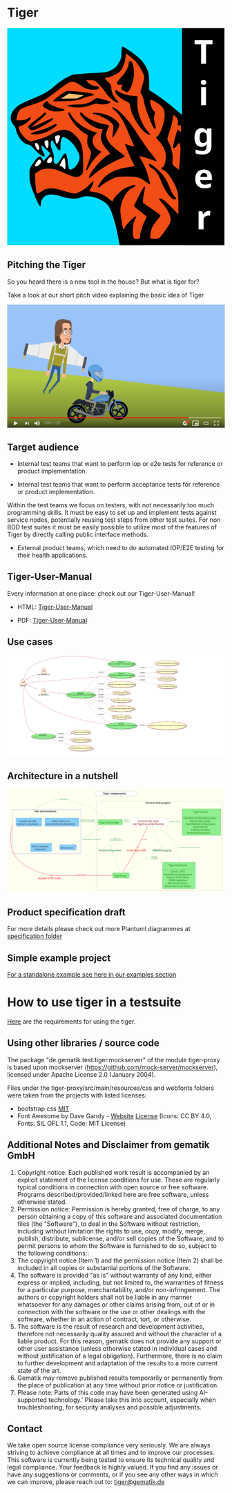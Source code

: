 # Tiger

![TigerLogo](doc/images/tiger2-plain.svg)

## Pitching the Tiger

So you heard there is a new tool in the house? But what is tiger for?

Take a look at our short pitch video explaining the basic idea of Tiger

[![](doc/images/tiger-promo-screenie.png)](https://youtu.be/eJJZDeuFlyI)

## Target audience

* Internal test teams that want to perform iop or e2e tests for reference or product implementation.

* Internal test teams that want to perform acceptance tests for reference or product implementation.

Within the test teams we focus on testers, with not necessarily too much programming skills.
It must be easy to set up and implement tests against service nodes, potentially reusing test steps from other test
suites.
For non BDD test suites it must be easily possible to utilize most of the features of Tiger by directly calling public
interface methods.

* External product teams, which need to do automated IOP/E2E testing for their health applications.

## Tiger-User-Manual

Every information at one place: check out our Tiger-User-Manual!

* HTML: [Tiger-User-Manual](https://gematik.github.io/app-Tiger/Tiger-User-Manual.html)

* PDF: [Tiger-User-Manual](https://gematik.github.io/app-Tiger/Tiger-User-Manual.pdf)

## Use cases

![UseCaseDiagramme](doc/specification/tiger_use_cases.white.svg)

## Architecture in a nutshell

![ComponentsDiagramme](doc/specification/tiger_components.white.svg)

## Product specification draft

For more details please check out more Plantuml diagrammes at [specification folder](doc/specification)

## Simple example project

[For a standalone example see here in our examples section](doc/examples/tigerOnly)

# How to use tiger in a testsuite

[Here](https://gematik.github.io/app-Tiger/Tiger-User-Manual.html#_requirements) are the requirements for using the
tiger.

## Using other libraries / source code

The package "de.gematik.test.tiger.mockserver" of the module tiger-proxy is based upon
mockserver (https://github.com/mock-server/mockserver), licensed under Apache License 2.0 (January 2004).

Files under the tiger-proxy/src/main/resources/css and webfonts folders were taken from the projects with listed
licenses:

* bootstrap css [MIT](http://opensource.org/licenses/MIT)
* Font Awesome by Dave Gandy - [Website](http://fontawesome.io) [License](https://fontawesome.com/license/free) (Icons:
  CC BY 4.0, Fonts: SIL OFL 1.1, Code: MIT License)

## Additional Notes and Disclaimer from gematik GmbH

1. Copyright notice: Each published work result is accompanied by an explicit statement of the license conditions for
   use. These are regularly typical conditions in connection with open source or free software. Programs
   described/provided/linked here are free software, unless otherwise stated.
2. Permission notice: Permission is hereby granted, free of charge, to any person obtaining a copy of this software and
   associated documentation files (the "Software"), to deal in the Software without restriction, including without
   limitation the rights to use, copy, modify, merge, publish, distribute, sublicense, and/or sell copies of the
   Software, and to permit persons to whom the Software is furnished to do so, subject to the following conditions::
1. The copyright notice (Item 1) and the permission notice (Item 2) shall be included in all copies or substantial
   portions of the Software.
2. The software is provided "as is" without warranty of any kind, either express or implied, including, but not limited
   to, the warranties of fitness for a particular purpose, merchantability, and/or non-infringement. The authors or
   copyright holders shall not be liable in any manner whatsoever for any damages or other claims arising from, out of
   or in connection with the software or the use or other dealings with the software, whether in an action of contract,
   tort, or otherwise.
3. The software is the result of research and development activities, therefore not necessarily quality assured and
   without the character of a liable product. For this reason, gematik does not provide any support or other user
   assistance (unless otherwise stated in individual cases and without justification of a legal obligation).
   Furthermore, there is no claim to further development and adaptation of the results to a more current state of the
   art.
3. Gematik may remove published results temporarily or permanently from the place of publication at any time without
   prior notice or justification.
4. Please note: Parts of this code may have been generated using AI-supported technology.’ Please take this into
   account, especially when troubleshooting, for security analyses and possible adjustments.

## Contact

We take open source license compliance very seriously. We are always striving to achieve compliance at all times and to
improve our processes.
This software is currently being tested to ensure its technical quality and legal compliance. Your feedback is highly
valued.
If you find any issues or have any suggestions or comments, or if you see any other ways in which we can improve, please
reach out to: tiger@gematik.de
